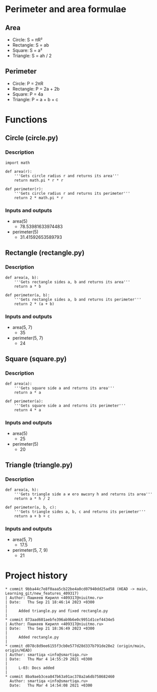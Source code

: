 # Perimeter and area formulae
## Area
- Circle: S = πR²
- Rectangle: S = ab
- Square: S = a²
- Triangle: S = ah / 2

## Perimeter
- Circle: P = 2πR
- Rectangle: P = 2a + 2b
- Square: P = 4a
- Triangle: P = a + b + c

# Functions
## Circle (circle.py)
### Description
```
import math

def area(r):
    '''Gets circle radius r and returns its area'''
    return math.pi * r * r

def perimeter(r):
    '''Gets circle radius r and returns its perimeter'''
    return 2 * math.pi * r
```
### Inputs and outputs
- area(5)
    - 78.53981633974483
- perimeter(5)
    - 31.41592653589793
## Rectangle (rectangle.py)
### Description
```
def area(a, b):
    '''Gets rectangle sides a, b and returns its area'''
    return a * b

def perimeter(a, b):
    '''Gets rectangle sides a, b and returns its perimeter'''
    return 2 * (a + b)
```
### Inputs and outputs
- area(5, 7)
    - 35
- perimeter(5, 7)
    - 24
## Square (square.py)
### Description
```
def area(a):
    '''Gets square side a and returns its area'''
    return a * a

def perimeter(a):
    '''Gets square side a and returns its perimeter'''
    return 4 * a
```
### Inputs and outputs
- area(5)
    - 25
- perimeter(5)
    - 20
## Triangle (triangle.py)
### Description
```
def area(a, h):
    '''Gets triangle side a и его высоту h and returns its area'''
    return a * h / 2

def perimeter(a, b, c):
    '''Gets triangle sides a, b, c and returns its perimeter'''
    return a + b + c
```
### Inputs and outputs
- area(5, 7)
    - 17.5
- perimeter(5, 7, 9)
    - 21

# Project history
```
* commit 9bba44c7e8f0aaa5cb22be4a0cd07940dd25ad58 (HEAD -> main, Learning_git/new_features_409317)
| Author: Пашкеев Кирилл <409317@niuitmo.ru>
| Date:   Thu Sep 21 18:46:14 2023 +0300
| 
|     Added triangle.py and fixed rectangle.py
| 
* commit 873aad601aebfe396ab9b6e0c9951d1cef4434e5
| Author: Пашкеев Кирилл <409317@niuitmo.ru>
| Date:   Thu Sep 21 18:36:49 2023 +0300
| 
|     Added rectangle.py
| 
* commit d078c8d9ee6155f3cb0e577d28d337b791de28e2 (origin/main, origin/HEAD)
| Author: smartiqa <info@smartiqa.ru>
| Date:   Thu Mar 4 14:55:29 2021 +0300
| 
|     L-03: Docs added
| 
* commit 8ba9aeb3cea847b63a91ac378a2a6db758682460
  Author: smartiqa <info@smartiqa.ru>
  Date:   Thu Mar 4 14:54:08 2021 +0300
```
